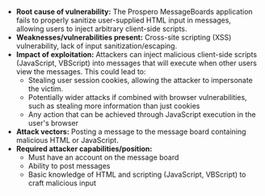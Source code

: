 - **Root cause of vulnerability:** The Prospero MessageBoards application fails to properly sanitize user-supplied HTML input in messages, allowing users to inject arbitrary client-side scripts.
- **Weaknesses/vulnerabilities present:** Cross-site scripting (XSS) vulnerability, lack of input sanitization/escaping.
- **Impact of exploitation:** Attackers can inject malicious client-side scripts (JavaScript, VBScript) into messages that will execute when other users view the messages. This could lead to:
    - Stealing user session cookies, allowing the attacker to impersonate the victim.
    - Potentially wider attacks if combined with browser vulnerabilities, such as stealing more information than just cookies
    - Any action that can be achieved through JavaScript execution in the user's browser
- **Attack vectors:** Posting a message to the message board containing malicious HTML or JavaScript.
- **Required attacker capabilities/position:**
    - Must have an account on the message board
    - Ability to post messages
    - Basic knowledge of HTML and scripting (JavaScript, VBScript) to craft malicious input